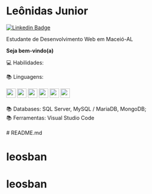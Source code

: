 
# Leônidas Junior
[![Linkedin Badge](https://img.shields.io/badge/-LinkedIn-blue?style=flat-square&logo=Linkedin&logoColor=white&link=https://www.linkedin.com/in/Lucas%20Vicentini-48402b141/)](https://www.linkedin.com/in/le%C3%B4nidas-junior/)

Estudante de Desenvolvimento Web em Maceió-AL

**Seja bem-vindo(a)**


💻 Habilidades: </br>

📚 Linguagens:</br>
</br>
<img src="https://cdn.jsdelivr.net/gh/devicons/devicon/icons/javascript/javascript-original.svg" height='25' weight='25'/> <img src="https://cdn.jsdelivr.net/gh/devicons/devicon/icons/typescript/typescript-original.svg" height='25' weight='25'/> <img src="https://cdn.jsdelivr.net/gh/devicons/devicon/icons/html5/html5-original-wordmark.svg" height='25' weight='25'/> <img src="https://cdn.jsdelivr.net/gh/devicons/devicon/icons/css3/css3-original-wordmark.svg" height='25' weight='25'/> <img src="https://cdn.jsdelivr.net/gh/devicons/devicon/icons/unix/unix-original.svg" height='25' weight='25'/> <img src="https://cdn.jsdelivr.net/gh/devicons/devicon/icons/bash/bash-original.svg" height='25' weight='25' /></br>
 </br>
📚 Databases:   SQL Server, MySQL / MariaDB, MongoDB;</br>
📚 Ferramentas: Visual Studio Code</br></br># README.md
# leosban
# leosban

